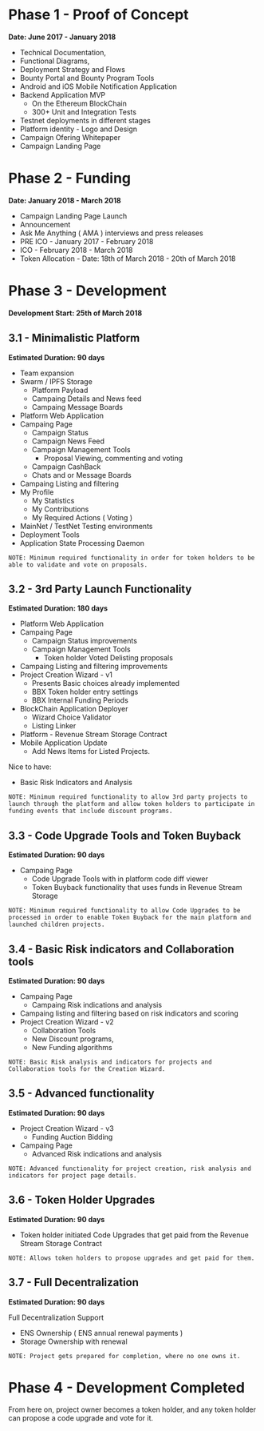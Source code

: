 
# Phase 1 - Proof of Concept 
**Date: June 2017 - January 2018** 

- Technical Documentation, 
- Functional Diagrams, 
- Deployment Strategy and Flows
- Bounty Portal and Bounty Program Tools
- Android and iOS Mobile Notification Application
- Backend Application MVP 
    - On the Ethereum BlockChain 
    - 300+ Unit and Integration Tests
- Testnet deployments in different stages
- Platform identity - Logo and Design
- Campaign Ofering Whitepaper
- Campaign Landing Page

# Phase 2 - Funding
**Date: January 2018 - March 2018** 

- Campaign Landing Page Launch
- Announcement
- Ask Me Anything ( AMA ) interviews and press releases
- PRE ICO - January 2017 - February 2018 
- ICO - February 2018 - March 2018 
- Token Allocation - Date: 18th of March 2018 - 20th of March 2018 

# Phase 3 - Development
**Development Start: 25th of March 2018** 

## 3.1 - Minimalistic Platform 
**Estimated Duration: 90 days**

- Team expansion
- Swarm / IPFS Storage
    - Platform Payload
    - Campaing Details and News feed
    - Campaing Message Boards 
- Platform Web Application
- Campaing Page
    - Campaign Status
    - Campaign News Feed
    - Campaign Management Tools
        - Proposal Viewing, commenting and voting
    - Campaign CashBack
    - Chats and or Message Boards
- Campaing Listing and filtering
- My Profile
    - My Statistics
    - My Contributions
    - My Required Actions ( Voting )
- MainNet / TestNet Testing environments
- Deployment Tools
- Application State Processing Daemon

```bluebg
NOTE: Minimum required functionality in order for token holders to be able to validate and vote on proposals.
```

## 3.2 - 3rd Party Launch Functionality
**Estimated Duration: 180 days**

- Platform Web Application
- Campaing Page
    - Campaign Status improvements 
    - Campaign Management Tools
        - Token holder Voted Delisting proposals
- Campaing Listing and filtering improvements
- Project Creation Wizard - v1 
    - Presents Basic choices already implemented
    - BBX Token holder entry settings
    - BBX Internal Funding Periods
- BlockChain Application Deployer
    - Wizard Choice Validator
    - Listing Linker
- Platform - Revenue Stream Storage Contract
- Mobile Application Update 
    - Add News Items for Listed Projects.
    
Nice to have:
- Basic Risk Indicators and Analysis

```bluebg
NOTE: Minimum required functionality to allow 3rd party projects to launch through the platform and allow token holders to participate in funding events that include discount programs.
```

## 3.3 - Code Upgrade Tools and Token Buyback
**Estimated Duration: 90 days**

- Campaing Page
    - Code Upgrade Tools with in platform code diff viewer
    - Token Buyback functionality that uses funds in Revenue Stream Storage
   
```bluebg
NOTE: Minimum required functionality to allow Code Upgrades to be processed in order to enable Token Buyback for the main platform and launched children projects.
```
    
## 3.4 - Basic Risk indicators and Collaboration tools
**Estimated Duration: 90 days**

- Campaing Page
    - Campaing Risk indications and analysis
- Campaing listing and filtering based on risk indicators and scoring 
- Project Creation Wizard - v2
    - Collaboration Tools
    - New Discount programs, 
    - New Funding algorithms

```bluebg
NOTE: Basic Risk analysis and indicators for projects and Collaboration tools for the Creation Wizard.
```

## 3.5 - Advanced functionality
**Estimated Duration: 90 days**

- Project Creation Wizard - v3
    - Funding Auction Bidding
- Campaing Page
    - Advanced Risk indications and analysis

```bluebg
NOTE: Advanced functionality for project creation, risk analysis and indicators for project page details.
```

## 3.6 - Token Holder Upgrades
**Estimated Duration: 90 days**

- Token holder initiated Code Upgrades that get paid from the Revenue Stream Storage Contract

```bluebg
NOTE: Allows token holders to propose upgrades and get paid for them.
```

## 3.7 - Full Decentralization
**Estimated Duration: 90 days**

Full Decentralization Support
 - ENS Ownership ( ENS annual renewal payments )
 - Storage Ownership with renewal

```bluebg
NOTE: Project gets prepared for completion, where no one owns it.
```

# Phase 4 - Development Completed
From here on, project owner becomes a token holder, and any token holder can propose a code upgrade and vote for it.
